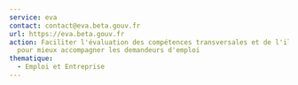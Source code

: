 ```yaml
---
service: eva
contact: contact@eva.beta.gouv.fr
url: https://eva.beta.gouv.fr
action: Faciliter l'évaluation des compétences transversales et de l'illettrisme
  pour mieux accompagner les demandeurs d'emploi
thematique:
  - Emploi et Entreprise
---
```

